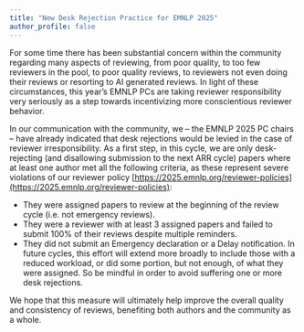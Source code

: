 ```yaml
---
title: "New Desk Rejection Practice for EMNLP 2025"
author_profile: false
---
```

For some time there has been substantial concern within the community regarding many aspects of reviewing, from poor quality, to too few reviewers in the pool, to poor quality reviews, to reviewers not even doing their reviews or resorting to AI generated reviews. In light of these circumstances, this year’s EMNLP PCs are taking reviewer responsibility very seriously as a step towards incentivizing more conscientious reviewer behavior.

In our communication with the community, we – the EMNLP 2025 PC chairs – have already indicated that desk rejections would be levied in the case of reviewer irresponsibility.  As a first step, in this cycle, we are only desk-rejecting (and disallowing submission to the next ARR cycle) papers where at least one author met all the following criteria, as these represent severe violations of our reviewer policy [https://2025.emnlp.org/reviewer-policies](https://2025.emnlp.org/reviewer-policies):

- They were assigned papers to review at the beginning of the review cycle (i.e. not emergency reviews).
- They were a reviewer with at least 3 assigned papers and failed to submit 100% of their reviews despite multiple reminders.
- They did not submit an Emergency declaration or a Delay notification.
  In future cycles, this effort will extend more broadly to include those with a reduced workload, or did some portion, but not enough, of what they were assigned.  So be mindful in order to avoid suffering one or more desk rejections.

We hope that this measure will ultimately help improve the overall quality and consistency of reviews, benefiting both authors and the community as a whole.
